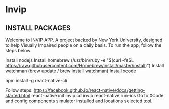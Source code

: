 # Invip

INSTALL PACKAGES
-----------------
Welcome to INVIP APP. A project backed by New York University, designed to help Visually Impaired people on a daily basis. To run the app, follow the steps below:

Install nodejs
Install homebrew (/usr/bin/ruby -e "$(curl -fsSL https://raw.githubusercontent.com/Homebrew/install/master/install)")
Install watchman (brew update  / brew install watchman)
Install xcode

npm install -g react-native-cli

Follow steps:
https://facebook.github.io/react-native/docs/getting-started.html
react-native init invip
cd invip
react-native run-ios
Go to XCode and config components simulator installed and locations selected tool.
